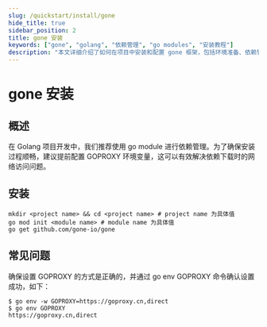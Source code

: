 ```yaml
---
slug: /quickstart/install/gone
hide_title: true
sidebar_position: 2
title: gone 安装
keywords: ["gone", "golang", "依赖管理", "go modules", "安装教程"]
description: "本文详细介绍了如何在项目中安装和配置 gone 框架，包括环境准备、依赖管理以及常见问题解决方案。"
---
```


# gone 安装

## 概述​
在 Golang 项目开发中，我们推荐使用 go module 进行依赖管理。为了确保安装过程顺畅，建议提前配置 GOPROXY 环境变量，这可以有效解决依赖下载时的网络访问问题。

## 安装
```shell
mkdir <project name> && cd <project name> # project name 为具体值
go mod init <module name> # module name 为具体值
go get github.com/gone-io/gone
```

## 常见问题
确保设置 GOPROXY 的方式是正确的，并通过 go env GOPROXY 命令确认设置成功，如下：
```shell
$ go env -w GOPROXY=https://goproxy.cn,direct
$ go env GOPROXY
https://goproxy.cn,direct
```